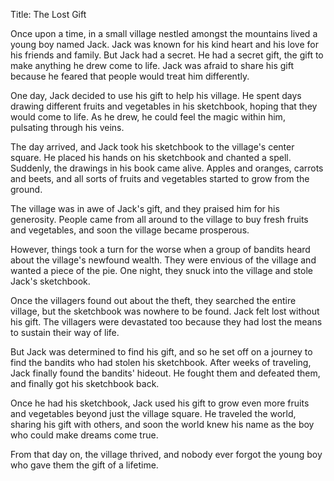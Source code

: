Title: The Lost Gift

Once upon a time, in a small village nestled amongst the mountains lived a young boy named Jack. Jack was known for his kind heart and his love for his friends and family. But Jack had a secret. He had a secret gift, the gift to make anything he drew come to life. Jack was afraid to share his gift because he feared that people would treat him differently.

One day, Jack decided to use his gift to help his village. He spent days drawing different fruits and vegetables in his sketchbook, hoping that they would come to life. As he drew, he could feel the magic within him, pulsating through his veins.

The day arrived, and Jack took his sketchbook to the village's center square. He placed his hands on his sketchbook and chanted a spell. Suddenly, the drawings in his book came alive. Apples and oranges, carrots and beets, and all sorts of fruits and vegetables started to grow from the ground.

The village was in awe of Jack's gift, and they praised him for his generosity. People came from all around to the village to buy fresh fruits and vegetables, and soon the village became prosperous.

However, things took a turn for the worse when a group of bandits heard about the village's newfound wealth. They were envious of the village and wanted a piece of the pie. One night, they snuck into the village and stole Jack's sketchbook.

Once the villagers found out about the theft, they searched the entire village, but the sketchbook was nowhere to be found. Jack felt lost without his gift. The villagers were devastated too because they had lost the means to sustain their way of life.

But Jack was determined to find his gift, and so he set off on a journey to find the bandits who had stolen his sketchbook. After weeks of traveling, Jack finally found the bandits' hideout. He fought them and defeated them, and finally got his sketchbook back.

Once he had his sketchbook, Jack used his gift to grow even more fruits and vegetables beyond just the village square. He traveled the world, sharing his gift with others, and soon the world knew his name as the boy who could make dreams come true.

From that day on, the village thrived, and nobody ever forgot the young boy who gave them the gift of a lifetime.